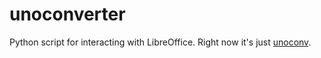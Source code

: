 # unoconverter

Python script for interacting with LibreOffice. Right now it's just [unoconv](https://github.com/unoconv/unoconv).
